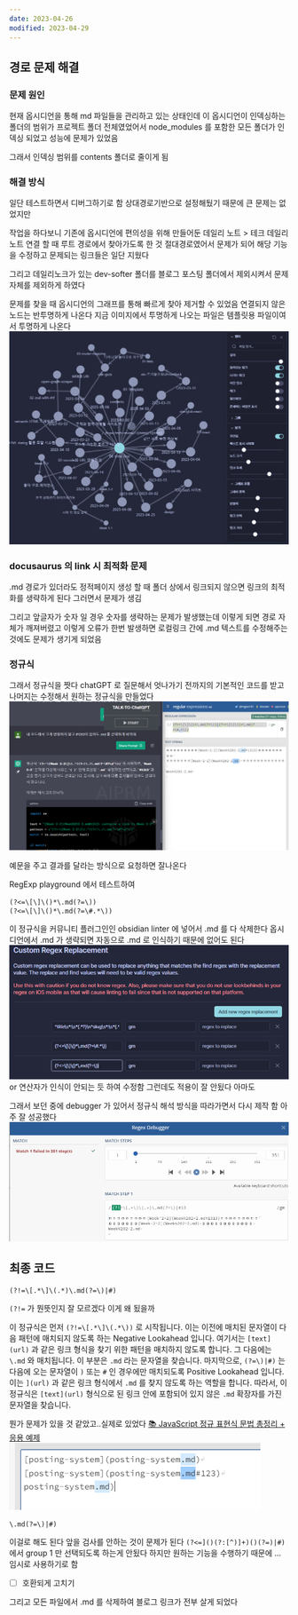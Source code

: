 ```yaml
---
date: 2023-04-26
modified: 2023-04-29
---
```


## 경로 문제 해결

### 문제 원인

현재 옵시디언을 통해 md 파일들을 관리하고 있는 상태인데
이 옵시디언이 인덱싱하는 폴더의 범위가 프로젝트 폴더 전체였었어서 node_modules 를 포함한 모든 폴더가 인덱싱 되었고
성능에 문제가 있었음

그래서 인덱싱 범위를 contents 폴더로 줄이게 됨

### 해결 방식

일단 테스트하면서 디버그하기로 함 상대경로기반으로 설정해뒀기 때문에 큰 문제는 없었지만

작업을 하다보니 기존에 옵시디언에 편의성을 위해 만들어둔
데일리 노트 > 테크 데일리 노트 연결 할 때 루트 경로에서 찾아가도록 한 것 절대경로였어서 문제가 되어 해당 기능을 수정하고
문제되는 링크들은 일단 지웠다

그리고 데일리노크가 있는 dev-softer 폴더를 블로그 포스팅 폴더에서 제외시켜서 문제 자체를 제외하게 하였다


문제를 찾을 때 옵시디언의 그래프를 통해 빠르게 찾아 제거할 수 있었음
연결되지 않은 노드는 반투명하게 나온다 지금 이미지에서 투명하게 나오는 파일은 템플릿용 파일이여서 투명하게 나온다
![](file/posting-system.png)

### docusaurus 의 link 시 최적화 문제

.md 경로가 있더라도 정적페이지 생성 할 때 폴더 상에서 링크되지 않으면 링크의 최적화를 생략하게 된다
그러면서 문제가 생김

그리고 앞글자가 숫자 일 경우 숫자를 생략하는 문제가 발생했는데
이렇게 되면 경로 자체가 깨져버렸고
이렇게 오류가 한번 발생하면 로컬링크 간에 .md 텍스트를 수정해주는 것에도 문제가 생기게 되었음

### 정규식

그래서 정규식을 짯다
chatGPT 로 질문해서 엇나가기 전까지의 기본적인 코드를 받고 나머지는 수정해서 원하는 정규식을 만들었다
![](file/posting-system-1.png)

예문을 주고 결과를 달라는 방식으로 요청하면 잘나온다

RegExp playground 에서 테스트하여

```RegExp
(?<=\[\]\()*\.md(?=\))
(?<=\[\]\()*\.md(?=\#.*\))
```

이 정규식을 커뮤니티 플러그인인 obsidian linter 에 넣어서 .md 를 다 삭제한다
옵시디언에서 .md 가 생략되면 자동으로 .md 로 인식하기 때문에 없어도 된다
![](file/posting-system-2.png)
or 연산자가 인식이 안되는 듯 하여 수정함
그런데도 적용이 잘 안됬다 아마도

그래서 보던 중에 debugger 가 있어서 정규식 해석 방식을 따라가면서 다시 제작 함
아주 잘 성공했다
![](file/posting-system-3.png)

## 최종 코드

```
(?!=\[.*\]\(.*)\.md(?=\)|#)
```

`(?!=` 가 뭔뜻인지 잘 모르겠다 이게 왜 됬을까

이 정규식은 먼저 `(?!=\[.*\]\(.*\))` 로 시작됩니다. 이는 이전에 매치된 문자열이 다음 패턴에 매치되지 않도록 하는 Negative Lookahead 입니다. 여기서는 `[text](url)` 과 같은 링크 형식을 찾기 위한 패턴을 매치하지 않도록 합니다.
그 다음에는 `\.md` 와 매치됩니다. 이 부분은 `.md` 라는 문자열을 찾습니다.
마지막으로, `(?=\)|#)` 는 다음에 오는 문자열이 `)` 또는 `#` 인 경우에만 매치되도록 Positive Lookahead 입니다. 이는 `](url)` 과 같은 링크 형식에서 `.md` 를 찾지 않도록 하는 역할을 합니다.
따라서, 이 정규식은 `[text](url)` 형식으로 된 링크 안에 포함되어 있지 않은 `.md` 확장자를 가진 문자열을 찾습니다.



뭔가 문제가 있을 것 같았고..실제로 있었다
[📚 JavaScript 정규 표현식 문법 총정리 + 응용 예제](https://inpa.tistory.com/entry/JS-%F0%9F%93%9A-%EC%A0%95%EA%B7%9C%EC%8B%9D-RegExp-%EB%88%84%EA%B5%AC%EB%82%98-%EC%9D%B4%ED%95%B4%ED%95%98%EA%B8%B0-%EC%89%BD%EA%B2%8C-%EC%A0%95%EB%A6%AC)
![](file/posting-system-4.png)

```
\.md(?=\)|#)
```

이걸로 해도 된다
앞을 검사를 안하는 것이 문제가 된다
`(?<=]()(?:[^)]+)()(?=)|#)` 에서 group 1 만 선택되도록 하는게 안됬다
하지만 원하는 기능을 수행하기 때문에 ... 임시로 사용하기로 함
- [ ] 호환되게 고치기

그리고 모든 파일에서 .md 를 삭제하여 블로그 링크가 전부 살게 되었다
